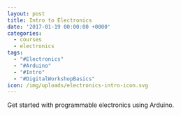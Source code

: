 ```yaml
---
layout: post
title: Intro to Electronics
date: '2017-01-19 00:00:00 +0000'
categories:
  - courses
  - electronics
tags:
  - "#Electronics"
  - "#Arduino"
  - "#Intro"
  - "#DigitalWorkshopBasics"
icon: /img/uploads/electronics-intro-icon.svg
---
```


Get started with programmable electronics using Arduino.
